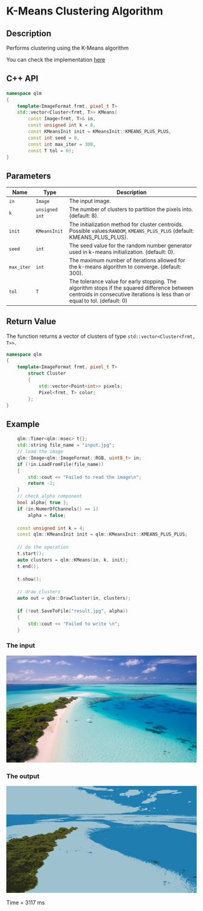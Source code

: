 # K-Means Clustering Algorithm

## Description
Performs clustering using the K-Means algorithm

You can check the implementation [here](../../../../source/KMeans.cpp)

## C++ API
```c++
namespace qlm
{
	template<ImageFormat frmt, pixel_t T>
	std::vector<Cluster<frmt, T>> KMeans(
		const Image<frmt, T>& in,
		const unsigned int k = 8,
		const KMeansInit init = KMeansInit::KMEANS_PLUS_PLUS,
		const int seed = 0,
		const int max_iter = 300,
		const T tol = 0);
}
```



## Parameters

| Name                  | Type          | Description                                                                                        |
|-----------------------|---------------|---------------------------------------------------------------------------------------------------|
| `in`                  | `Image`       | The input image.                                                                                   |
| `k`                   | `unsigned int`| The number of clusters to partition the pixels into. (default: 8).                                |
| `init`                | `KMeansInit`  | The initialization method for cluster centroids. Possible values:`RANDOM`, `KMEANS_PLUS_PLUS` (default: KMEANS_PLUS_PLUS).  |
| `seed`                | `int`         | The seed value for the random number generator used in k-means initialization. (default: 0).                             |
| `max_iter`            | `int`         | The maximum number of iterations allowed for the k-means algorithm to converge. (default: 300).                             |
| `tol`                 | `T`           | The tolerance value for early stopping. The algorithm stops if the squared difference between centroids in consecutive iterations is less than or equal to tol. (default: 0)  |



## Return Value
The function returns a vector of clusters of type `std::vector<Cluster<frmt, T>>`.
```c++
namespace qlm
{
	template<ImageFormat frmt, pixel_t T>
		struct Cluster
		{
			std::vector<Point<int>> pixels;
			Pixel<frmt, T> color;
		};
}
```

## Example

```c++
    qlm::Timer<qlm::msec> t{};
    std::string file_name = "input.jpg"; 
    // load the image
    qlm::Image<qlm::ImageFormat::RGB, uint8_t> in;
    if (!in.LoadFromFile(file_name))
    {
        std::cout << "Failed to read the image\n";
        return -1;
    }
    // check alpha component
    bool alpha{ true };
    if (in.NumerOfChannels() == 1)
        alpha = false;

    const unsigned int k = 4;
    const qlm::KMeansInit init = qlm::KMeansInit::KMEANS_PLUS_PLUS;

    // do the operation
    t.start();
    auto clusters = qlm::KMeans(in, k, init);
    t.end();

    t.show();

    // draw clusters
    auto out = qlm::DrawCluster(in, clusters);

    if (!out.SaveToFile("result.jpg", alpha))
    {
        std::cout << "Failed to write \n";
    }
```

### The input
![Input Image](input.jpg)
### The output
![Input Image](result.jpg)

Time = 3117 ms